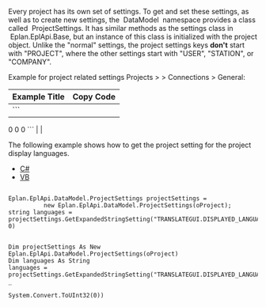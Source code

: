 Every project has its own set of settings. To get and set these settings, as well as to create new settings, the  DataModel  namespace provides a class called  ProjectSettings. It has similar methods as the settings class in  Eplan.EplApi.Base, but an instance of this class is initialized with the project object. Unlike the "normal" settings, the project settings keys **don't** start with "PROJECT", where the other settings start with "USER", "STATION", or "COMPANY".

Example for project related settings Projects > <project name> > Connections > General:

| Example Title | Copy Code |
| --- | --- |
| ``` 
 <?xml version="1.0" encoding="utf-8" ?>
 <Settings ver="2.4.1" format="2">
  <CAT name="PROJECT">
   <MOD name="EsConnection">
    <Setting name="ManageConnectionsInNDPDialog" type="bool">
     <Val>0</Val>
    </Setting>
    <Setting name="ManageSaddleJumperConnPointsInNDPDialog" type="bool">
     <Val>0</Val>
    </Setting>
    <Setting name="SortConnectionsByPlacement" type="bool" desc="2058">
     <Val>0</Val>
    </Setting>
   </MOD>
  </CAT>
 </Settings>
 ``` | |

The following example shows how to get the project setting for the project display languages.

* [C#](#i-tab-content-CS)
* [VB](#i-tab-content-VB)

```

Eplan.EplApi.DataModel.ProjectSettings projectSettings =
          new Eplan.EplApi.DataModel.ProjectSettings(oProject);
string languages = projectSettings.GetExpandedStringSetting("TRANSLATEGUI.DISPLAYED_LANGUAGES", 0)
```

```

Dim projectSettings As New Eplan.EplApi.DataModel.ProjectSettings(oProject)
Dim languages As String
languages = projectSettings.GetExpandedStringSetting("TRANSLATEGUI.DISPLAYED_LANGUAGES", _
                                                       System.Convert.ToUInt32(0))
```
